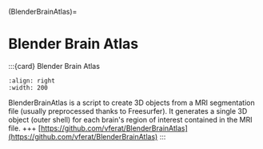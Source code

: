 (BlenderBrainAtlas)=

# Blender Brain Atlas

:::{card} Blender Brain Atlas

```{image} https://raw.githubusercontent.com/vferat/BlenderBrainAtlas/main/static/img/preview.JPG
:align: right
:width: 200
```
BlenderBrainAtlas is a script to create 3D objects from a MRI segmentation file (usually preprocessed thanks to Freesurfer). It generates a single 3D object (outer shell) for each brain's region of interest contained in the MRI file.
+++
[https://github.com/vferat/BlenderBrainAtlas](https://github.com/vferat/BlenderBrainAtlas)
:::